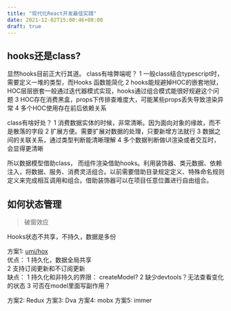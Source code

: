 ```yaml
---
title: "现代化React开发最佳实践"
date: 2021-12-02T15:00:46+08:00
draft: true
---
```



## hooks还是class?

显然hooks目前正大行其道。 class有啥弊端呢？ 
1 一般class结合typescript时，需要定义一堆的类型，而Hooks 函数能简化
2 hooks能规避掉HOC的嵌套地狱，HOC层层嵌套一般通过迭代器模式实现，hooks通过组合模式能很好规避这个问题
3 HOC存在消费黑盒，props下传排查难度大，可能某些props丢失导致渲染异常
4 多个HOC使用存在前后依赖关系

class有啥好处？
1 消费数据实体的时候，非常清晰。因为面向对象的缘故，而不是散落的字段
2 扩展方便。需要扩展对数据的处理，只要新增方法就行
3 数据之间的关联关系，通过类型判断能清晰理解
4 多个数据判断做UI渲染或者交互时，会显得更清晰

所以数据模型借助class， 而组件渲染借助hooks。利用装饰器、类元数据、依赖注入，将数据、服务、消费灵活组合。以前需要借助目录规定定义、特殊命名规则定义来完成相互调用和组合。借助装饰器可以在项目任意位置进行自由组合。


## 如何状态管理 

> 破窗效应

Hooks状态不共享，不持久，数据是多份


方案1: [umi/hox](https://github.com/umijs/hox)  
优点：
1 持久化，数据全局共享  
2 支持订阅更新和不订阅更新  
缺点：
1 持久化和非持久的界限： createModel?
2 缺少devtools？无法查看变化的状态
3 可否在model里面写副作用？


方案2: Redux
方案3: Dva
方案4: mobx
方案5: immer








